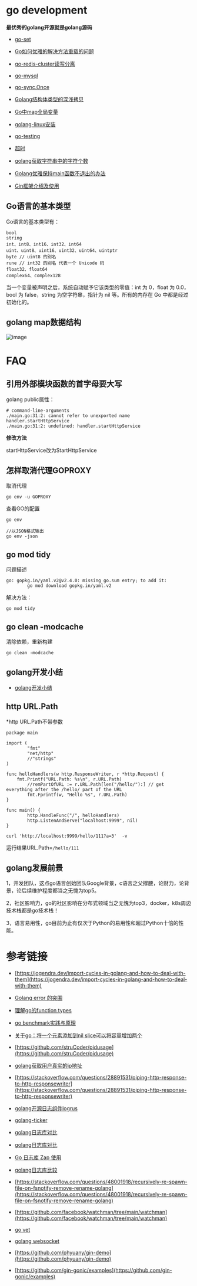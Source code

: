 # go development

**最优秀的golang开源就是golang源码**

- [go-set](/go/go-set.md)

- [Go如何优雅的解决方法重载的问题](/go/Go如何优雅的解决方法重载的问题.md)

- [go-redis-cluster读写分离](./go-redis-cluster读写分离.md)

- [go-mysql](./go-mysql.md)

- [go-sync.Once](./go-sync.Once.md)

- [Golang结构体类型的深浅拷贝](./Golang结构体类型的深浅拷贝.md)

- [Go中map全局变量](./Go中map全局变量.md)

- [golang-linux安装](/go/golang-linux安装.md)

- [go-testing](/go/go-testing/go-testing.md)

- [超时](/go/timeout.md)

- [golang获取字符串中的字符个数](/go/golang获取字符串中的字符个数.md)

- [Golang优雅保持main函数不退出的办法](/go/Golang优雅保持main函数不退出的办法.md)

- [Gin框架介绍及使用](./Gin框架介绍及使用.md)


## Go语言的基本类型

Go语言的基本类型有：
```
bool
string
int、int8、int16、int32、int64
uint、uint8、uint16、uint32、uint64、uintptr
byte // uint8 的别名
rune // int32 的别名 代表一个 Unicode 码
float32、float64
complex64、complex128
```
当一个变量被声明之后，系统自动赋予它该类型的零值：int 为 0，float 为 0.0，bool 为 false，string 为空字符串，指针为 nil 等。所有的内存在 Go 中都是经过初始化的。

## golang map数据结构

![image](https://github.com/user-attachments/assets/def454b8-0bbb-4123-8487-fce56f5eee06)


# FAQ

## 引用外部模块函数的首字母要大写

golang public属性：
```
# command-line-arguments
./main.go:31:2: cannot refer to unexported name handler.startHttpService
./main.go:31:2: undefined: handler.startHttpService
```
**修改方法**

startHttpService改为StartHttpService

## 怎样取消代理GOPROXY

取消代理
```
go env -u GOPROXY
```

查看GO的配置
```
go env

//以JSON格式输出
go env -json
```

## go mod tidy 

问题描述
```
go: gopkg.in/yaml.v2@v2.4.0: missing go.sum entry; to add it:
        go mod download gopkg.in/yaml.v2
```

解决方法：
```
go mod tidy 
```

## go clean -modcache

清除依赖，重新构建
```
go clean -modcache
```

## golang开发小结

- [golang开发小结](/go/notebook.md)

## http URL.Path

*http URL.Path不带参数

```
package main
  
import (
        "fmt"
        "net/http"
        //"strings"
)

func helloHandlers(w http.ResponseWriter, r *http.Request) {
    fmt.Printf("URL.Path: %s\n", r.URL.Path)
        //remPartOfURL := r.URL.Path[len("/hello/"):] // get everything after the /hello/ part of the URL
        fmt.Fprintf(w, "Hello %s", r.URL.Path)
}

func main() {
        http.HandleFunc("/", helloHandlers)
        http.ListenAndServe("localhost:9999", nil)
}
```

```
curl 'http://localhost:9999/hello/111?a=3'  -v 
```

运行结果URL.Path=`/hello/111`

## golang发展前景

1，开发团队，这点go语言创始团队Google背景，c语言之父撑腰，论财力，论背景，论后续维护程度都当之无愧为top5。

2，社区影响力，go的社区影响在分布式领域当之无愧为top3，docker，k8s周边技术栈都是go技术栈！

3，语言易用性，go目前为止有仅次于Python的易用性和超过Python十倍的性能。


# 参考链接

- [https://jogendra.dev/import-cycles-in-golang-and-how-to-deal-with-them](https://jogendra.dev/import-cycles-in-golang-and-how-to-deal-with-them)

- [Golang error 的突围](https://www.cnblogs.com/qcrao-2018/p/11538387.html)

- [理解go的function types](https://www.jianshu.com/p/fc4902159cf5)

- [go benchmark实践与原理](http://cbsheng.github.io/posts/go_benchmark%E5%AE%9E%E8%B7%B5%E4%B8%8E%E5%8E%9F%E7%90%86/)

- [关于go：将一个元素添加到nil slice可以将容量增加两个](https://www.codenong.com/38543825/)

- [https://github.com/struCoder/pidusage](https://github.com/struCoder/pidusage)

- [golang获取用户真实的ip地址](https://blog.thinkeridea.com/201903/go/get_client_ip.html)

- [https://stackoverflow.com/questions/28891531/piping-http-response-to-http-responsewriter](https://stackoverflow.com/questions/28891531/piping-http-response-to-http-responsewriter)

- [golang开源日志组件logrus](https://darjun.github.io/2020/02/07/godailylib/logrus/)

- [golang-ticker](https://wangbjun.site/2020/coding/golang/ticker.html)
- [golang日志库对比](https://blog.csdn.net/General_zy/article/details/124914349)
- [golang日志库对比](https://xiazemin.github.io/MyBlog/golang/2020/05/27/log.html)
- [Go 日志库 Zap 使用](https://chenhe.me/post/go-zap/)
- [golang日志库比较](https://codeantenna.com/a/dBCxE1KrgM)
- [https://stackoverflow.com/questions/48001918/recursively-re-spawn-file-on-fsnotify-remove-rename-golang](https://stackoverflow.com/questions/48001918/recursively-re-spawn-file-on-fsnotify-remove-rename-golang)
- [https://github.com/facebook/watchman/tree/main/watchman](https://github.com/facebook/watchman/tree/main/watchman)
- [go vet](https://zhuanlan.zhihu.com/p/357406395)
- [golang websocket](https://tonybai.com/2019/09/28/how-to-build-websockets-in-go/)
- [https://github.com/phyuany/gin-demo](https://github.com/phyuany/gin-demo)
- [https://github.com/gin-gonic/examples](https://github.com/gin-gonic/examples)
